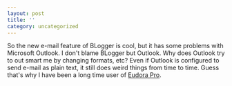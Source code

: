 ```yaml
---
layout: post
title: ''
category: uncategorized
---
```


So the new e-mail feature of BLogger is cool, but it has some problems with Microsoft Outlook.  I don't blame BLogger but Outlook.  Why does Outlook try to out smart me by changing formats, etc?  Even if Outlook is configured to send e-mail as plain text, it still does weird things from time to time.  Guess that's why I have been a long time user of <a href="http://www.eudora.com">Eudora Pro</a>.
